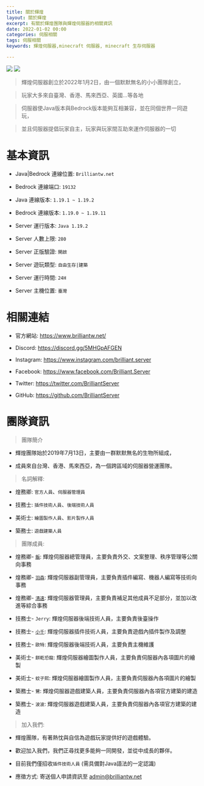 ```yaml
---
title: 關於輝煌
layout: 關於輝煌
excerpt: 有關於輝煌團隊與輝煌伺服器的相關資訊
date: 2022-01-02 00:00
categories: 伺服相關 
tags: 伺服相關
keywords: 輝煌伺服器,minecraft 伺服器, minecraft 生存伺服器

---
```


![](https://media.discordapp.net/attachments/596718421966716928/971190210928992267/AddText_05-04-06.36.35.png)
<a href="https://www.mc-list.xyz/843/info" target="_blank"><img src="https://www.mc-list.xyz/banner/1-843.png" border="0"></a>

> 輝煌伺服器創立於2022年1月2日，由一個默默無名的小小團隊創立，

> 

> 玩家大多來自臺灣、香港、馬來西亞、英國...等各地

> 

> 伺服器使Java版本與Bedrock版本能夠互相兼容，並在同個世界一同遊玩，

> 

> 並且伺服器提倡玩家自主，玩家與玩家間互助來運作伺服器的一切

 # 基本資訊

- Java|Bedrock 連線位置: ` Brilliantw.net `

- Bedrock 連線端口: ` 19132 `

- Java 連線版本: ` 1.19.1 ~ 1.19.2 `

- Bedrock 連線版本: ` 1.19.0 ~ 1.19.11 `

- Server 運行版本: ` Java 1.19.2 `

- Server 人數上限: ` 280 `

- Server 正版驗證: ` 開啟 `

- Server 遊玩類型: ` 自由生存|建築 `

- Server 運行時間: ` 24H `

- Server 主機位置: ` 臺灣 `

 # 相關連結

- 官方網站: https://www.brilliantw.net/

- Discord: https://discord.gg/5MHGpAFGEN

- Instagram: https://www.instagram.com/brilliant.server

- Facebook: https://www.facebook.com/Brilliant.Server

- Twitter: https://twitter.com/BrilliantServer

- GitHub: https://github.com/BrilliantServer

 # 團隊資訊

> 團隊簡介

- 輝煌團隊始於2019年7月13日，主要由一群默默無名的生物所組成，

- 成員來自台灣、香港、馬來西亞，為一個跨區域的伺服器營運團隊。

> 名詞解釋:

- 煌務卿: ` 官方人員 `、` 伺服器管理員 `

- 技務士: ` 插件技術人員 `、` 後端技術人員 `

- 美術士: ` 繪圖製作人員 `、` 影片製作人員 `

- 築務士: ` 遊戲建築人員 `

> 團隊成員:

- 煌務卿- [` 飯 `](https://github.com/RICE0707): 輝煌伺服器總管理員，主要負責外交、文案整理、秩序管理等公關向事務

- 煌務卿- [` 羽森 `](https://github.com/NCT-skyouo): 輝煌伺服器副管理員，主要負責插件編寫、機器人編寫等技術向事務

- 煌務卿- [` 清遠 `](https://github.com/Yuruka4312): 輝煌伺服器管理員，主要負責補足其他成員不足部分，並加以改進等綜合事務

- 技務士- ` Jerry `: 輝煌伺服器後端技術人員，主要負責後臺操作

- 技務士- [` 小千 `](https://github.com/rDruTNT): 輝煌伺服器插件技術人員，主要負責遊戲內插件製作及調整

- 技務士- ` 歐特 `: 輝煌伺服器後端技術人員，主要負責主機維護

- 美術士- ` 餅乾恐龍 `: 輝煌伺服器繪圖製作人員，主要負責伺服器內各項圖片的繪製

- 美術士- ` 蚊子熙 `: 輝煌伺服器繪圖製作人員，主要負責伺服器內各項圖片的繪製

- 築務士- ` 鷺 `: 輝煌伺服器遊戲建築人員，主要負責伺服器內各項官方建築的建造

- 築務士- ` 波波 `: 輝煌伺服器遊戲建築人員，主要負責伺服器內各項官方建築的建造

> 加入我們:

- 輝煌團隊，有著熱忱與自信為遊戲玩家提供好的遊戲體驗。

- 歡迎加入我們，我們正尋找更多能夠一同開發，並從中成長的夥伴。

- 目前我們僅招收` 插件技術人員 ` (需具備對Java語法的一定認識)

- 應徵方式: 寄送個人申請資訊至 admin@brilliantw.net
